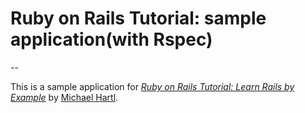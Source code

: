 # Ruby on Rails Tutorial: sample application(with Rspec)

--

This is a sample application for
[*Ruby on Rails Tutorial: Learn Rails by Example*](http://railstutorial.org/)
by [Michael Hartl](http://michaelhartl.com/).

